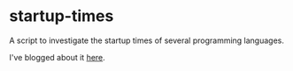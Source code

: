 startup-times
=============

A script to investigate the startup times of several programming
languages.

I've blogged about it
[here](http://blog.gnustavo.com/2013/07/programming-languages-startup-times.html).
